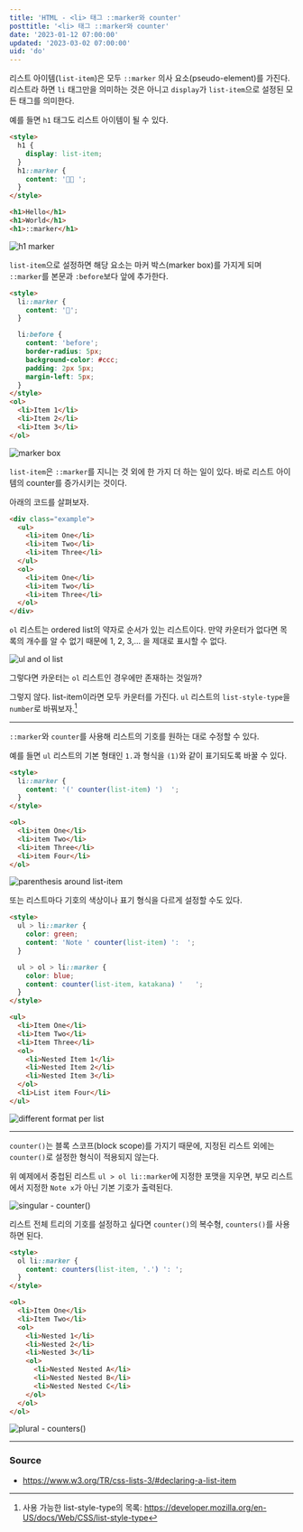 ```yaml
---
title: 'HTML - <li> 태그 ::marker와 counter'
posttitle: '<li> 태그 ::marker와 counter'
date: '2023-01-12 07:00:00'
updated: '2023-03-02 07:00:00'
uid: 'do'
---
```


리스트 아이템(`list-item`)은 모두 `::marker` 의사 요소(pseudo-element)를 가진다. 리스트라 하면 `li` 태그만을 의미하는 것은 아니고 `display`가 `list-item`으로 설정된 모든 태그를 의미한다.

예를 들면 `h1` 태그도 리스트 아이템이 될 수 있다.

```html
<style>
  h1 {
    display: list-item;
  }
  h1::marker {
    content: '👋🏼 ';
  }
</style>

<h1>Hello</h1>
<h1>World</h1>
<h1>::marker</h1>
```

![h1 marker](/images/h1-marker.webp)

`list-item`으로 설정하면 해당 요소는 마커 박스(marker box)를 가지게 되며 `::marker`를 본문과 `:before`보다 앞에 추가한다.

```html
<style>
  li::marker {
    content: '👋';
  }

  li:before {
    content: 'before';
    border-radius: 5px;
    background-color: #ccc;
    padding: 2px 5px;
    margin-left: 5px;
  }
</style>
<ol>
  <li>Item 1</li>
  <li>Item 2</li>
  <li>Item 3</li>
</ol>
```

![marker box](/images/marker-box.webp)

`list-item`은 `::marker`를 지니는 것 외에 한 가지 더 하는 일이 있다. 바로 리스트 아이템의 counter를 증가시키는 것이다.

아래의 코드를 살펴보자.

```html
<div class="example">
  <ul>
    <li>item One</li>
    <li>item Two</li>
    <li>item Three</li>
  </ul>
  <ol>
    <li>item One</li>
    <li>item Two</li>
    <li>item Three</li>
  </ol>
</div>
```

`ol` 리스트는 ordered list의 약자로 순서가 있는 리스트이다. 만약 카운터가 없다면 목록의 개수를 알 수 없기 때문에 1, 2, 3,... 을 제대로 표시할 수 없다.

![ul and ol list](/images/ul-ol.webp)

그렇다면 카운터는 `ol` 리스트인 경우에만 존재하는 것일까?

그렇지 않다. list-item이라면 모두 카운터를 가진다. `ul` 리스트의 `list-style-type`을 `number`로 바꿔보자.[^a]

---

`::marker`와 `counter`를 사용해 리스트의 기호를 원하는 대로 수정할 수 있다.

예를 들면 `ul` 리스트의 기본 형태인 `1.`과 형식을 `(1)`와 같이 표기되도록 바꿀 수 있다.

```html
<style>
  li::marker {
    content: '(' counter(list-item) ')  ';
  }
</style>

<ol>
  <li>item One</li>
  <li>item Two</li>
  <li>item Three</li>
  <li>item Four</li>
</ol>
```

![parenthesis around list-item](/images/format1.webp)

또는 리스트마다 기호의 색상이나 표기 형식을 다르게 설정할 수도 있다.

```html
<style>
  ul > li::marker {
    color: green;
    content: 'Note ' counter(list-item) ':  ';
  }

  ul > ol > li::marker {
    color: blue;
    content: counter(list-item, katakana) '   ';
  }
</style>

<ul>
  <li>Item One</li>
  <li>Item Two</li>
  <li>Item Three</li>
  <ol>
    <li>Nested Item 1</li>
    <li>Nested Item 2</li>
    <li>Nested Item 3</li>
  </ol>
  <li>List item Four</li>
</ul>
```

![different format per list](/images/format2.webp)

---

`counter()`는 블록 스코프(block scope)를 가지기 때문에, 지정된 리스트 외에는 `counter()`로 설정한 형식이 적용되지 않는다.

위 예제에서 중첩된 리스트 `ul > ol li::marker`에 지정한 포맷을 지우면, 부모 리스트에서 지정한 `Note x`가 아닌 기본 기호가 출력된다.

![singular - counter()](/images/format3.webp)

리스트 전체 트리의 기호를 설정하고 싶다면 `counter()`의 복수형, `counters()`를 사용하면 된다.

```html
<style>
  ol li::marker {
    content: counters(list-item, '.') ': ';
  }
</style>

<ol>
  <li>Item One</li>
  <li>Item Two</li>
  <ol>
    <li>Nested 1</li>
    <li>Nested 2</li>
    <li>Nested 3</li>
    <ol>
      <li>Nested Nested A</li>
      <li>Nested Nested B</li>
      <li>Nested Nested C</li>
    </ol>
  </ol>
</ol>
```

![plural - counters()](/images/format4.webp)

---

### Source

- https://www.w3.org/TR/css-lists-3/#declaring-a-list-item

[^a]: 사용 가능한 list-style-type의 목록: https://developer.mozilla.org/en-US/docs/Web/CSS/list-style-type
